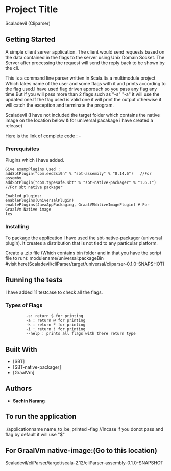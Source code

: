 # Project Title

Scaladevil (Cliparser)

## Getting Started
A simple client server application. The client would send requests based on the data contained in the flags to the server using Unix Domain Socket. The Server after processing the request will send the reply back to be shown by the cli. 

This is a command line parser written in Scala.Its a multimodule project Which takes name of the user and some flags with it and prints according to the flag used.I have used flag driven approach so you pass any flag any time.But if you will pass more than 2 flags such as "-s" "-a" it will use the updated one.If the flag used is valid one it will print the output otherwise it will catch the exception and terminate the program.

Scaladevil (I have not included the target folder which contains the native image on the location below & for universal pacakage i have created a release)

Here is the link of complete code : - 


### Prerequisites

Plugins which i have added.

```
Give exampPlugins Used :
addSbtPlugin("com.eed3si9n" % "sbt-assembly" % "0.14.6")   //For assemby
addSbtPlugin("com.typesafe.sbt" % "sbt-native-packager" % "1.6.1") //For sbt native packager

Enabled plugins:
enablePlugins(UniversalPlugin)
enablePlugins(JavaAppPackaging, GraalVMNativeImagePlugin) # For GraalVm Native image
les
```

### Installing

To package the application I have used the sbt-native-packager (universal plugin). It creates a distribution that is not tied to any particular platform.

Create a .zip file (Which contains bin folder and in that you have the script file to run):
modulename/universal:packageBin  
#visit here(Scaladevil/cliParser/target/universal/cliparser-0.1.0-SNAPSHOT) 


## Running the tests

I have added 11 testcase to check all the flags.

### Types of Flags

```
	     -s: return $ for printing
	     -a	: return @ for printing
	     -k	: return * for printing
	     -i	: return ! for printing
         --help : prints all flags with there return type
```

## Built With

* [SBT]
* [SBT-native-packager]
* [GraalVm]


## Authors

* **Sachin Narang**


## To run the application 
./applicationname name_to_be_printed -flag   //Incase if you donot pass and flag by default it will use "$"

## For GraalVm native-image:(Go to this location)
Scaladevil/cliParser/target/scala-2.12/cliParser-assembly-0.1.0-SNAPSHOT
